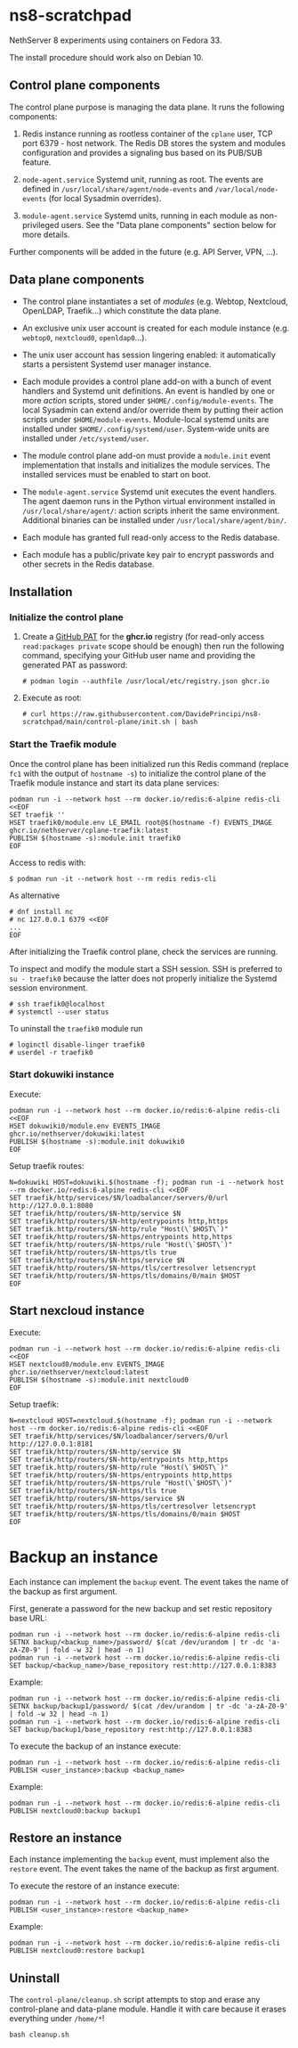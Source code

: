# ns8-scratchpad

NethServer 8 experiments using containers on Fedora 33.

The install procedure should work also on Debian 10.


## Control plane components

The control plane purpose is managing the data plane. It runs the following components:

1. Redis instance running as rootless container of the `cplane` user, TCP port 6379 - host network. The Redis DB
   stores the system and modules configuration and provides a signaling bus based on its PUB/SUB feature.

2. `node-agent.service` Systemd unit, running as root. The events are defined in `/usr/local/share/agent/node-events`
   and `/var/local/node-events` (for local Sysadmin overrides).

3. `module-agent.service` Systemd units, running in each module as non-privileged users. See the "Data plane components" section below for more details.

Further components will be added in the future (e.g. API Server, VPN, ...).

## Data plane components

- The control plane instantiates a set of *modules* (e.g. Webtop, Nextcloud, OpenLDAP, Traefik...) which constitute
  the data plane.

- An exclusive unix user account is created for each module instance (e.g. `webtop0`, `nextcloud0`, `openldap0`...).

- The unix user account has session lingering enabled: it automatically starts a persistent Systemd user manager instance.

- Each module provides a control plane add-on with a bunch of event handlers and Systemd unit definitions. 
  An event is handled by one or more *action* scripts, stored under `$HOME/.config/module-events`. 
  The local Sysadmin can extend and/or override them by putting their action scripts under `$HOME/module-events`.
  Module-local systemd units are installed under `$HOME/.config/systemd/user`. System-wide units are installed under
  `/etc/systemd/user`.

- The module control plane add-on must provide a `module.init` event implementation that installs and initializes
  the module services. The installed services must be enabled to start on boot.

- The `module-agent.service` Systemd unit executes the event handlers. The agent daemon runs in the Python virtual
  environment installed in `/usr/local/share/agent/`: action scripts inherit the same environment. Additional binaries
  can be installed under `/usr/local/share/agent/bin/`.

- Each module has granted full read-only access to the Redis database.

- Each module has a public/private key pair to encrypt passwords and other secrets in the Redis database.

## Installation


### Initialize the control plane

1. Create a [GitHub PAT](https://docs.github.com/en/github/authenticating-to-github/creating-a-personal-access-token)
   for the **ghcr.io** registry (for read-only access `read:packages private` scope should be enough) then run the following command, specifying
   your GitHub user name and providing the generated PAT as password:

       # podman login --authfile /usr/local/etc/registry.json ghcr.io

2. Execute as root:

       # curl https://raw.githubusercontent.com/DavidePrincipi/ns8-scratchpad/main/control-plane/init.sh | bash

### Start the Traefik module

Once the control plane has been initialized run this Redis command (replace `fc1` with the output of `hostname -s`) 
to initialize the control plane of the Traefik module instance and start its data plane services:

    podman run -i --network host --rm docker.io/redis:6-alpine redis-cli <<EOF
    SET traefik ''
    HSET traefik0/module.env LE_EMAIL root@$(hostname -f) EVENTS_IMAGE ghcr.io/nethserver/cplane-traefik:latest
    PUBLISH $(hostname -s):module.init traefik0
    EOF

Access to redis with:

    $ podman run -it --network host --rm redis redis-cli

As alternative

    # dnf install nc
    # nc 127.0.0.1 6379 <<EOF
    ...
    EOF

After initializing the Traefik control plane, check the services are running.

To inspect and modify the module start a SSH session. SSH is preferred to `su - traefik0` because the latter
does not properly initialize the Systemd session environment.

    # ssh traefik0@localhost
    # systemctl --user status

To uninstall the `traefik0` module run

    # loginctl disable-linger traefik0
    # userdel -r traefik0

### Start dokuwiki instance

Execute:
```
podman run -i --network host --rm docker.io/redis:6-alpine redis-cli <<EOF
HSET dokuwiki0/module.env EVENTS_IMAGE ghcr.io/nethserver/dokuwiki:latest
PUBLISH $(hostname -s):module.init dokuwiki0
EOF
```

Setup traefik routes:
```
N=dokuwiki HOST=dokuwiki.$(hostname -f); podman run -i --network host --rm docker.io/redis:6-alpine redis-cli <<EOF
SET traefik/http/services/$N/loadbalancer/servers/0/url http://127.0.0.1:8080
SET traefik/http/routers/$N-http/service $N
SET traefik/http/routers/$N-http/entrypoints http,https
SET traefik.http/routers/$N-http/rule "Host(\`$HOST\`)"
SET traefik/http/routers/$N-https/entrypoints http,https
SET traefik/http/routers/$N-https/rule "Host(\`$HOST\`)"
SET traefik/http/routers/$N-https/tls true
SET traefik/http/routers/$N-https/service $N
SET traefik/http/routers/$N-https/tls/certresolver letsencrypt
SET traefik/http/routers/$N-https/tls/domains/0/main $HOST
EOF
```

## Start nexcloud instance

Execute:
```
podman run -i --network host --rm docker.io/redis:6-alpine redis-cli <<EOF
HSET nextcloud0/module.env EVENTS_IMAGE ghcr.io/nethserver/nextcloud:latest
PUBLISH $(hostname -s):module.init nextcloud0
EOF
```

Setup traefik:
```
N=nextcloud HOST=nextcloud.$(hostname -f); podman run -i --network host --rm docker.io/redis:6-alpine redis-cli <<EOF
SET traefik/http/services/$N/loadbalancer/servers/0/url http://127.0.0.1:8181
SET traefik/http/routers/$N-http/service $N
SET traefik/http/routers/$N-http/entrypoints http,https
SET traefik.http/routers/$N-http/rule "Host(\`$HOST\`)"
SET traefik/http/routers/$N-https/entrypoints http,https
SET traefik/http/routers/$N-https/rule "Host(\`$HOST\`)"
SET traefik/http/routers/$N-https/tls true
SET traefik/http/routers/$N-https/service $N
SET traefik/http/routers/$N-https/tls/certresolver letsencrypt
SET traefik/http/routers/$N-https/tls/domains/0/main $HOST  
EOF
```

# Backup an instance

Each instance can implement the `backup` event. The event takes the name of the backup as first argument.

First, generate a password for the new backup and set restic repository base URL:
```
podman run -i --network host --rm docker.io/redis:6-alpine redis-cli SETNX backup/<backup_name>/password/ $(cat /dev/urandom | tr -dc 'a-zA-Z0-9' | fold -w 32 | head -n 1)
podman run -i --network host --rm docker.io/redis:6-alpine redis-cli SET backup/<backup_name>/base_repository rest:http://127.0.0.1:8383
```

Example:
```
podman run -i --network host --rm docker.io/redis:6-alpine redis-cli SETNX backup/backup1/password/ $(cat /dev/urandom | tr -dc 'a-zA-Z0-9' | fold -w 32 | head -n 1)
podman run -i --network host --rm docker.io/redis:6-alpine redis-cli SET backup/backup1/base_repository rest:http://127.0.0.1:8383
```

To execute the backup of an instance execute:
```
podman run -i --network host --rm docker.io/redis:6-alpine redis-cli PUBLISH <user_instance>:backup <backup_name>
```

Example:
```
podman run -i --network host --rm docker.io/redis:6-alpine redis-cli PUBLISH nextcloud0:backup backup1
```

## Restore an instance

Each instance implementing the `backup` event, must implement also the `restore` event. The event takes the name of the backup as first argument.

To execute the restore of an instance execute:
```
podman run -i --network host --rm docker.io/redis:6-alpine redis-cli PUBLISH <user_instance>:restore <backup_name>
```

Example:
```
podman run -i --network host --rm docker.io/redis:6-alpine redis-cli PUBLISH nextcloud0:restore backup1
```


## Uninstall

The `control-plane/cleanup.sh` script attempts to stop and erase any control-plane and data-plane module. Handle it 
with care because it erases everything under `/home/*`!

    bash cleanup.sh
